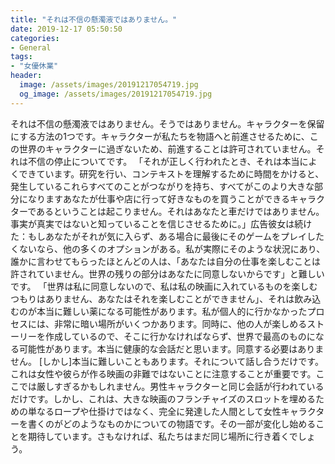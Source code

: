 ```yaml
---
title: "それは不信の懸濁液ではありません。"
date: 2019-12-17 05:50:50
categories:
- General
tags:
- "女優休業"
header:
  image: /assets/images/20191217054719.jpg
  og_image: /assets/images/20191217054719.jpg
---
```


それは不信の懸濁液ではありません。そうではありません。キャラクターを保留にする方法の1つです。キャラクターが私たちを物語へと前進させるために、この世界のキャラクターに過ぎないため、前進することは許可されていません。それは不信の停止についてです。 「それが正しく行われたとき、それは本当によくできています。研究を行い、コンテキストを理解するために時間をかけると、発生しているこれらすべてのことがつながりを持ち、すべてがこのより大きな部分になりますあなたが仕事や店に行って好きなものを買うことができるキャラクターであるということは起こりません。それはあなたと車だけではありません。事実が真実ではないと知っていることを信じさせるために。」広告彼女は続けた：もしあなたがそれが気に入らず、ある場合に最後にそのゲームをプレイしたくないなら、他の多くのオプションがある。私が実際にそのような状況にあり、誰かに言わせてもらったほとんどの人は、「あなたは自分の仕事を楽しむことは許されていません。世界の残りの部分はあなたに同意しないからです」と難しいです。 「世界は私に同意しないので、私は私の映画に入れているものを楽しむつもりはありません、あなたはそれを楽しむことができません」、それは飲み込むのが本当に難しい薬になる可能性があります。私が個人的に行かなかったプロセスには、非常に暗い場所がいくつかあります。同時に、他の人が楽しめるストーリーを作成しているので、そこに行かなければならず、世界で最高のものになる可能性があります。本当に健康的な会話だと思います。同意する必要はありません。 [しかし]本当に難しいこともあります。それについて話し合うだけです。これは女性や彼らが作る映画の非難ではないことに注意することが重要です。ここでは厳しすぎるかもしれません。男性キャラクターと同じ会話が行われているだけです。しかし、これは、大きな映画のフランチャイズのスロットを埋めるための単なるロープや仕掛けではなく、完全に発達した人間として女性キャラクターを書くのがどのようなものかについての物語です。その一部が変化し始めることを期待しています。さもなければ、私たちはまだ同じ場所に行き着くでしょう。
